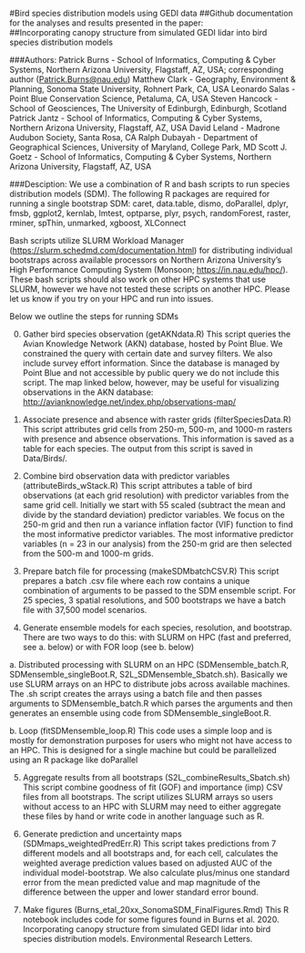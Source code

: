 #Bird species distribution models using GEDI data
##Github documentation for the analyses and results presented in the paper:  
##Incorporating canopy structure from simulated GEDI lidar into bird species distribution models

###Authors:
Patrick Burns - School of Informatics, Computing & Cyber Systems, Northern Arizona University, Flagstaff, AZ, USA; corresponding author (Patrick.Burns@nau.edu)
Matthew Clark - Geography, Environment & Planning, Sonoma State University, Rohnert Park, CA, USA
Leonardo Salas - Point Blue Conservation Science, Petaluma, CA, USA
Steven Hancock - School of Geosciences, The University of Edinburgh, Edinburgh, Scotland
Patrick Jantz - School of Informatics, Computing & Cyber Systems, Northern Arizona University, Flagstaff, AZ, USA
David Leland - Madrone Audubon Society, Santa Rosa, CA
Ralph Dubayah - Department of Geographical Sciences, University of Maryland, College Park, MD
Scott J. Goetz - School of Informatics, Computing & Cyber Systems, Northern Arizona University, Flagstaff, AZ, USA


###Desciption:
We use a combination of R and bash scripts to run species distribution models (SDM). 
The following R packages are required for running a single bootstrap SDM:
caret, data.table, dismo, doParallel, dplyr, fmsb, ggplot2, kernlab, lmtest, optparse, plyr, psych, randomForest, raster, rminer, spThin, unmarked, xgboost, XLConnect 


Bash scripts utilize SLURM Workload Manager (https://slurm.schedmd.com/documentation.html) for distributing individual bootstraps across available processors on Northern Arizona University’s High Performance Computing System (Monsoon; https://in.nau.edu/hpc/). These bash scripts should also work on other HPC systems that use SLURM, however we have not tested these scripts on another HPC. Please let us know if you try on your HPC and run into issues. 


Below we outline the steps for running SDMs

0. Gather bird species observation (getAKNdata.R)
This script queries the Avian Knowledge Network (AKN) database, hosted by Point Blue. We constrained the query with certain date and survey filters. We also include survey effort information. Since the database is managed by Point Blue and not accessible by public query we do not include this script. The map linked below, however, may be useful for visualizing observations in the AKN database:
http://avianknowledge.net/index.php/observations-map/
 
 
1. Associate presence and absence with raster grids (filterSpeciesData.R)
This script attributes grid cells from 250-m, 500-m, and 1000-m rasters with presence and absence observations. This information is saved as a table for each species. The output from this script is saved in Data/Birds/.


2. Combine bird observation data with predictor variables (attributeBirds_wStack.R)
This script attributes a table of bird observations (at each grid resolution) with predictor variables from the same grid cell. Initially we start with 55 scaled (subtract the mean and divide by the standard deviation) predictor variables. We focus on the 250-m grid and then run a variance inflation factor (VIF) function to find the most informative predictor variables. The most informative predictor variables (n = 23 in our analysis) from the 250-m grid are then selected from the 500-m and 1000-m grids.  


3. Prepare batch file for processing (makeSDMbatchCSV.R)
This script prepares a batch .csv file where each row contains a unique combination of arguments to be passed to the SDM ensemble script. For 25 species, 3 spatial resolutions, and 500 bootstraps we have a batch file with 37,500 model scenarios. 


4. Generate ensemble models for each species, resolution, and bootstrap. There are two ways to do this: with SLURM on HPC (fast and preferred, see a. below) or with FOR loop (see b. below)

 a. Distributed processing with SLURM on an HPC (SDMensemble_batch.R,  SDMensemble_singleBoot.R, S2L_SDMensemble_Sbatch.sh).
Basically we use SLURM arrays on an HPC to distribute jobs across available machines. The .sh script creates the arrays using a batch file and then passes arguments to SDMensemble_batch.R which parses the arguments and then generates an ensemble using code from SDMensemble_singleBoot.R.

 b. Loop (fitSDMensemble_loop.R)
This code uses a simple loop and is mostly for demonstration purposes for users who might not have access to an HPC. This is designed for a single machine but could be parallelized using an R package like doParallel


5. Aggregate results from all bootstraps (S2L_combineResults_Sbatch.sh)
This script combine goodness of fit (GOF) and importance (imp) CSV files from all bootstraps. The script utilizes SLURM arrays so users without access to an HPC with SLURM may need to either aggregate these files by hand or write code in another language such as R.  


6. Generate prediction and uncertainty maps (SDMmaps_weightedPredErr.R)
This script takes predictions from 7 different models and all bootstraps and, for each cell, calculates the weighted average prediction values based on adjusted AUC of the individual model-bootstrap. We also calculate plus/minus one standard error from the mean predicted value and map magnitude of the difference between the upper and lower standard error bound. 


7. Make figures (Burns_etal_20xx_SonomaSDM_FinalFigures.Rmd)
This R notebook includes code for some figures found in Burns et al. 2020. Incorporating canopy structure from simulated GEDI lidar into bird species distribution models. Environmental Research Letters.
